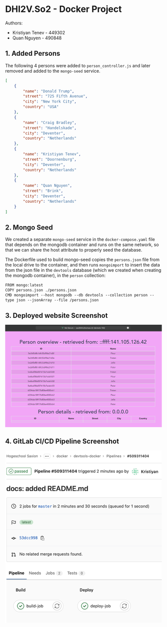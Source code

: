 # DHI2V.So2 - Docker Project

Authors:
* Kristiyan Tenev - 449302
* Quan Nguyen - 490848

## 1. Added Persons

The following 4 persons were added to `person_controller.js` and later removed and added to the `mongo-seed` service.

```json
[
    {
        "name": "Donald Trump",
        "street": "725 Fifth Avenue",
        "city": "New York City",
        "country": "USA"
    },
    {
        "name": "Craig Bradley",
        "street": "Handelskade",
        "city": "Deventer",
        "country": "Netherlands" 
    },
    {
        "name": "Kristiyan Tenev",
        "street": "Doornenburg",
        "city": "Deventer",
        "country": "Netherlands" 
    },
    {
        "name": "Quan Nguyen",
        "street": "Brink",
        "city": "Deventer",
        "country": "Netherlands" 
    }
]
```

## 2. Mongo Seed

We created a separate `mongo-seed` service in the `docker-compose.yaml` file that depends on the mongodb container and runs on the same network, so that we can share the host attribute to properly seed the database.

The Dockerfile used to build mongo-seed copies the `persons.json` file from the local drive to the container, and then runs `mongoimport` to insert the data from the json file in the `devtools` database (which we created when creating the mongodb container), in the `person` collection:

```docker
FROM mongo:latest
COPY persons.json ./persons.json
CMD mongoimport --host mongodb --db devtools --collection person --type json --jsonArray --file /persons.json
```

## 3. Deployed website Screenshot
![Deployed Website](/doc/remote-screenshot.png)

## 4. GitLab CI/CD Pipeline Screenshot
![CI/CD Pipeline Success](/doc/ci-cd-pipeline.png)